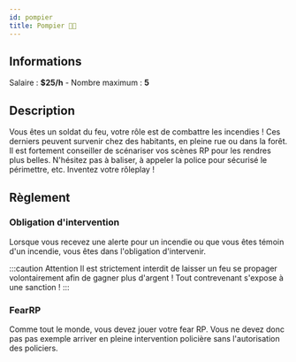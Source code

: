 ```yaml
---
id: pompier
title: Pompier 👨‍🚒
---
```


## Informations
Salaire : **$25/h** - Nombre maximum : **5**

## Description
Vous êtes un soldat du feu, votre rôle est de combattre les incendies ! Ces derniers peuvent survenir chez des habitants, en pleine rue ou dans la forêt.
Il est fortement conseiller de scénariser vos scènes RP pour les rendres plus belles. N'hésitez pas à baliser, à appeler la police pour sécurisé le périmettre, etc. Inventez votre rôleplay !

## Règlement

### Obligation d'intervention
Lorsque vous recevez une alerte pour un incendie ou que vous êtes témoin d'un incendie, vous êtes dans l'obligation d'intervenir.

:::caution Attention
Il est strictement interdit de laisser un feu se propager volontairement afin de gagner plus d'argent ! Tout contrevenant s'expose à une sanction !
:::

### FearRP
Comme tout le monde, vous devez jouer votre fear RP. Vous ne devez donc pas pas exemple arriver en pleine intervention policière sans l'autorisation des policiers.